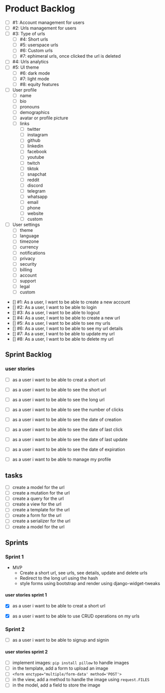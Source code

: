 # Product Backlog

- [ ] #1: Account management for users
- [ ] #2: Urls management for users
- [ ] #3: Type of urls
  - [ ] #4: Short urls
  - [ ] #5: userspace urls
  - [ ] #6: Custom urls
  - [ ] #7: ephimeral urls, once clicked the url is deleted
- [ ] #4: Urls analytics
- [ ] #5: UI theme
  - [ ] #6: dark mode
  - [ ] #7: light mode
  - [ ] #8: equity features

- [ ] User profile
  - [ ] name
  - [ ] bio
  - [ ] pronouns
  - [ ] demographics
  - [ ] avatar or profile picture
  - [ ] links
    - [ ] twitter
    - [ ] instagram
    - [ ] github
    - [ ] linkedin
    - [ ] facebook
    - [ ] youtube
    - [ ] twitch
    - [ ] tiktok
    - [ ] snapchat
    - [ ] reddit
    - [ ] discord
    - [ ] telegram
    - [ ] whatsapp
    - [ ] email
    - [ ] phone
    - [ ] website
    - [ ] custom
- [ ] User settings
  - [ ] theme
  - [ ] language
  - [ ] timezone
  - [ ] currency
  - [ ] notifications
  - [ ] privacy
  - [ ] security
  - [ ] billing
  - [ ] account
  - [ ] support
  - [ ] legal
  - [ ] custom

- [] #1: As a user, I want to be able to create a new account
- [] #2: As a user, I want to be able to login
- [] #3: As a user, I want to be able to logout
- [] #4: As a user, I want to be able to create a new url
- [] #5: As a user, I want to be able to see my urls
- [] #6: As a user, I want to be able to see my url details
- [] #7: As a user, I want to be able to update my url
- [] #8: As a user, I want to be able to delete my url

## Sprint Backlog

### user stories

- [ ] as a user i want to be able to creat a short url
- [ ] as a user i want to be able to see the short url
- [ ] as a user i want to be able to see the long url
- [ ] as a user i want to be able to see the number of clicks
- [ ] as a user i want to be able to see the date of creation
- [ ] as a user i want to be able to see the date of last click
- [ ] as a user i want to be able to see the date of last update
- [ ] as a user i want to be able to see the date of expiration

- [ ] as a user i want to be able to manage my profile

## tasks

- [ ] create a model for the url
- [ ] create a mutation for the url
- [ ] create a query for the url
- [ ] create a view for the url
- [ ] create a template for the url
- [ ] create a form for the url
- [ ] create a serializer for the url
- [ ] create a model for the url

## Sprints

### Sprint 1

- MVP
  - Create a short url, see urls, see details, update and delete urls
  - Redirect to the long url using the hash
  - style forms using bootstrap and render using django-widget-tweaks

#### user stories sprint 1

- [x] as a user i want to be able to creat a short url
- [x] as a user i want to be able to use CRUD operations on my urls


### Sprint 2

- [ ] as a user i want to be able to signup and signin

#### user stories sprint 2

- [ ] implement images: `pip install pillow` to handle images
- [ ] in the template, add a form to upload an image
- [ ] `<form enctype="multiple/form-data' method='POST'>`
- [ ] in the view, add a method to handle the image using `request.FILES`
- [ ] in the model, add a field to store the image
